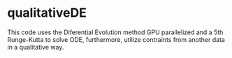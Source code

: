 # qualitativeDE

This code uses the Diferential Evolution method GPU parallelized and a 5th Runge-Kutta to solve ODE, furthermore, utilize contraints from another data in a qualitative way.
